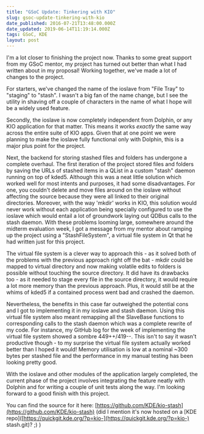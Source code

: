 ```yaml
---
title: "GSoC Update: Tinkering with KIO"
slug: gsoc-update-tinkering-with-kio
date_published: 2016-07-21T13:48:00.000Z
date_updated: 2019-06-14T11:19:14.000Z
tags: GSoC, KDE
layout: post
---
```


I\'m a lot closer to finishing the project now. Thanks to some great support from my GSoC mentor, my project has turned out better than what I had written about in my proposal! Working together, we\'ve made a lot of changes to the project.

For starters, we\'ve changed the name of the ioslave from "File Tray" to "staging" to "stash". I wasn\'t a big fan of the name change, but I see the utility in shaving off a couple of characters in the name of what I hope will be a widely used feature.

Secondly, the ioslave is now completely independent from Dolphin, or any KIO application for that matter. This means it works *exactly* the same way across the entire suite of KIO apps. Given that at one point we were planning to make the ioslave fully functional only with Dolphin, this is a major plus point for the project.

Next, the backend for storing stashed files and folders has undergone a complete overhaul. The first iteration of the project stored files and folders by saving the URLs of stashed items in a QList in a custom "stash" daemon running on top of kded5. Although this was a neat little solution which worked well for most intents and purposes, it had some disadvantages. For one, you couldn\'t delete and move files around on the ioslave without affecting the source because they were all linked to their original directories. Moreover, with the way \'mkdir\' works in KIO, this solution would never work without each application being specially configured to use the ioslave which would entail a lot of groundwork laying out QDBus calls to the stash daemon. With these problems looming large, somewhere around the midterm evaluation week, I got a message from my mentor about ramping up the project using a "StashFileSystem", a virtual file system in Qt that he had written just for this project.

The virtual file system is a clever way to approach this - as it solved both of the problems with the previous approach right off the bat - mkdir could be mapped to virtual directory and now making volatile edits to folders is possible without touching the source directory. It did have its drawbacks too - as it needed to stage every file in the source directory, it would require a lot more memory than the previous approach. Plus, it would still be at the whims of kded5 if a contained process went bad and crashed the daemon.

Nevertheless, the benefits in this case far outweighed the potential cons and I got to implementing it in my ioslave and stash daemon. Using this virtual file system also meant remapping all the SlaveBase functions to corresponding calls to the stash daemon which was a complete rewrite of my code. For instance, my GitHub log for the week of implementing the virtual file system showed a sombre 449++/419--. This isn\'t to say it wasn\'t productive though - to my surprise the virtual file system actually worked better than I hoped it would! Memory utilisation is low at a nominal ~300 bytes per stashed file and the performance in my manual testing has been looking pretty good.

With the ioslave and other modules of the application largely completed, the current phase of the project involves integrating the feature neatly with Dolphin and for writing a couple of unit tests along the way. I\'m looking forward to a good finish with this project.

You can find the source for it here: [https://github.com/KDE/kio-stash](https://github.com/KDE/kio-stash) (did I mention it\'s now hosted on a [KDE repo]([https://quickgit.kde.org/?p=kio-](https://quickgit.kde.org/?p=kio-) stash.git)? ;) )
